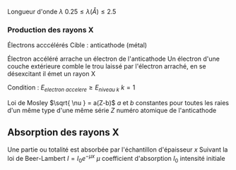 Longueur d'onde $\lambda$
$0.25 \leq \lambda (Å) \leq 2.5$

### Production des rayons X

Électrons acccélérés 
Cible : anticathode (métal)

Électron accéléré arrache un électron de l'anticathode
Un électron d'une couche extérieure comble le trou laissé par l'électron arraché, en se désexcitant il émet un rayon X

Condition : $E_{electron\ accelere} \geq E_{niveau\ k}$
$k=1$

Loi de Mosley
$\sqrt{ \nu } = a(Z-b)$
$a$ et $b$ constantes pour toutes les raies d'un même type d'une même série
$Z$ numéro atomique de l'anticathode

## Absorption des rayons X
Une partie ou totalité est absorbée par l'échantillon d'épaisseur $x$ 
Suivant la loi de Beer-Lambert
$I=I_{0}e^{ -\mu x }$
$\mu$ coefficient d'absorption
$I_{0}$ intensité initiale

